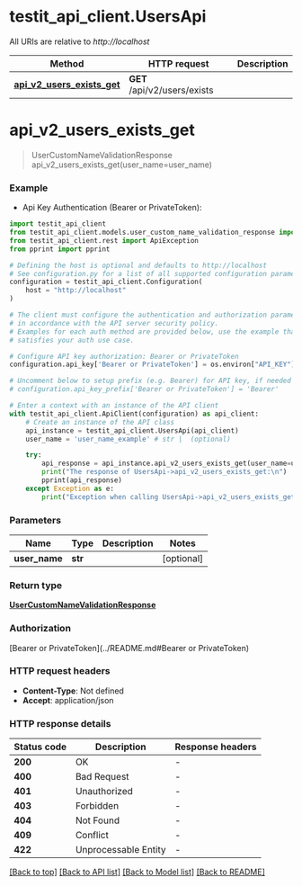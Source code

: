 # testit_api_client.UsersApi

All URIs are relative to *http://localhost*

Method | HTTP request | Description
------------- | ------------- | -------------
[**api_v2_users_exists_get**](UsersApi.md#api_v2_users_exists_get) | **GET** /api/v2/users/exists | 


# **api_v2_users_exists_get**
> UserCustomNameValidationResponse api_v2_users_exists_get(user_name=user_name)



### Example

* Api Key Authentication (Bearer or PrivateToken):

```python
import testit_api_client
from testit_api_client.models.user_custom_name_validation_response import UserCustomNameValidationResponse
from testit_api_client.rest import ApiException
from pprint import pprint

# Defining the host is optional and defaults to http://localhost
# See configuration.py for a list of all supported configuration parameters.
configuration = testit_api_client.Configuration(
    host = "http://localhost"
)

# The client must configure the authentication and authorization parameters
# in accordance with the API server security policy.
# Examples for each auth method are provided below, use the example that
# satisfies your auth use case.

# Configure API key authorization: Bearer or PrivateToken
configuration.api_key['Bearer or PrivateToken'] = os.environ["API_KEY"]

# Uncomment below to setup prefix (e.g. Bearer) for API key, if needed
# configuration.api_key_prefix['Bearer or PrivateToken'] = 'Bearer'

# Enter a context with an instance of the API client
with testit_api_client.ApiClient(configuration) as api_client:
    # Create an instance of the API class
    api_instance = testit_api_client.UsersApi(api_client)
    user_name = 'user_name_example' # str |  (optional)

    try:
        api_response = api_instance.api_v2_users_exists_get(user_name=user_name)
        print("The response of UsersApi->api_v2_users_exists_get:\n")
        pprint(api_response)
    except Exception as e:
        print("Exception when calling UsersApi->api_v2_users_exists_get: %s\n" % e)
```



### Parameters


Name | Type | Description  | Notes
------------- | ------------- | ------------- | -------------
 **user_name** | **str**|  | [optional] 

### Return type

[**UserCustomNameValidationResponse**](UserCustomNameValidationResponse.md)

### Authorization

[Bearer or PrivateToken](../README.md#Bearer or PrivateToken)

### HTTP request headers

 - **Content-Type**: Not defined
 - **Accept**: application/json

### HTTP response details

| Status code | Description | Response headers |
|-------------|-------------|------------------|
**200** | OK |  -  |
**400** | Bad Request |  -  |
**401** | Unauthorized |  -  |
**403** | Forbidden |  -  |
**404** | Not Found |  -  |
**409** | Conflict |  -  |
**422** | Unprocessable Entity |  -  |

[[Back to top]](#) [[Back to API list]](../README.md#documentation-for-api-endpoints) [[Back to Model list]](../README.md#documentation-for-models) [[Back to README]](../README.md)

